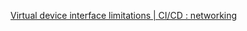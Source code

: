 
[Virtual device interface limitations | CI/CD : networking](https://old.reddit.com/r/networking/comments/16rgiul/virtual_device_interface_limitations_cicd/)

